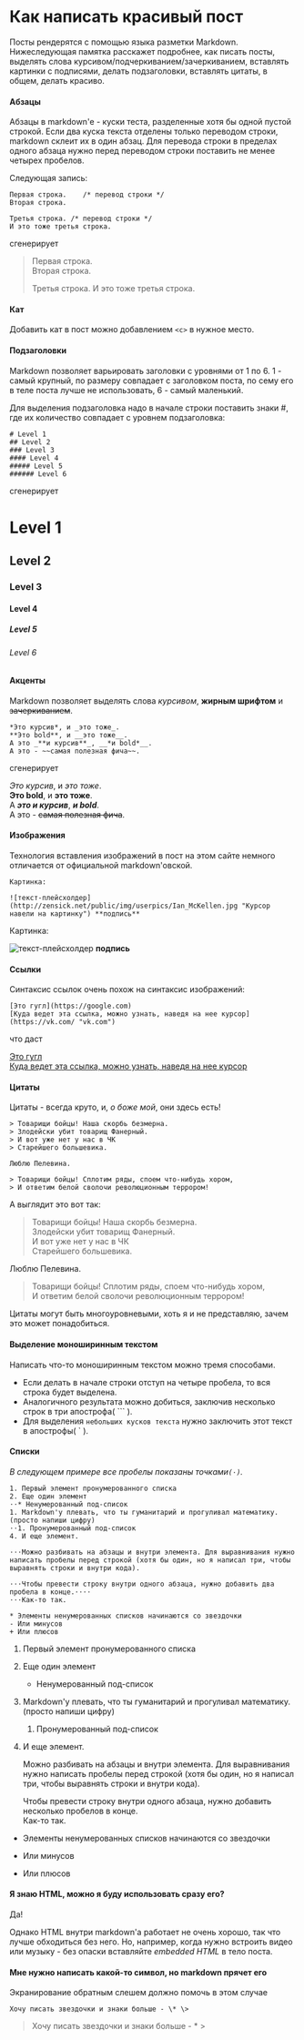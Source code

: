 # Как написать красивый пост

Посты рендерятся с помощью языка разметки Markdown. Нижеследующая памятка расскажет подробнее, как писать посты, выделять слова курсивом/подчеркиванием/зачеркиванием, вставлять картинки с подписями, делать подзаголовки, вставлять цитаты, в общем, делать красиво.

#### Абзацы

Абзацы в markdown'е - куски теста, разделенные хотя бы одной пустой строкой. Если два куска текста отделены только переводом строки, markdown склеит их в один абзац. Для перевода строки в пределах одного абзаца нужно перед переводом строки поставить не менее четырех пробелов.

Следующая запись:

    Первая строка.    /* перевод строки */
    Вторая строка.
	
	Третья строка. /* перевод строки */
	И это тоже третья строка.

сгенерирует

>Первая строка.    
>Вторая строка.
>
>Третья строка.
>И это тоже третья строка.

#### Кат

Добавить кат в пост можно добавлением `<c>` в нужное место.

#### Подзаголовки

Markdown позволяет варьировать заголовки с уровнями от 1 по 6. 1 - самый крупный, по размеру совпадает с заголовком поста, по сему его в теле поста лучше не использовать, 6 - самый маленький. 

Для выделения подзаголовка надо в начале строки поставить знаки \#, где их количество совпадает с уровнем подзаголовка:

	# Level 1
    ## Level 2
	### Level 3
	#### Level 4
	##### Level 5
	###### Level 6

сгенерирует

# Level 1
## Level 2
### Level 3
#### Level 4
##### Level 5
###### Level 6

#### Акценты

Markdown позволяет выделять слова *курсивом*, **жирным шрифтом** и ~~зачеркиванием~~.

    *Это курсив*, и _это тоже_.
	**Это bold**, и __это тоже__.
	А это _**и курсив**_, __*и bold*__.
	А это - ~~самая полезная фича~~.

сгенерирует

*Это курсив*, и _это тоже_.    
**Это bold**, и __это тоже__.    
А _**это и курсив**_, __*и bold*__.    
А это - ~~самая полезная фича~~.    

#### Изображения

Технология вставления изображений в пост на этом сайте немного отличается от официальной markdown'овской. 

	Картинка:
	
    ![текст-плейсхолдер](http://zensick.net/public/img/userpics/Ian_McKellen.jpg "Курсор навели на картинку") **подпись**
	
Картинка:
	
![текст-плейсхолдер](http://zensick.net/public/img/userpics/Ian_McKellen.jpg "Курсор навели на картинку") **подпись**

#### Ссылки

Синтаксис ссылок очень похож на синтаксис изображений:

	[Это гугл](https://google.com)    
	[Куда ведет эта ссылка, можно узнать, наведя на нее курсор](https://vk.com/ "vk.com")    
	
что даст

[Это гугл](https://google.com)    
[Куда ведет эта ссылка, можно узнать, наведя на нее курсор](https://vk.com/ "vk.com")    

#### Цитаты

Цитаты - всегда круто, и, *о боже мой*, они здесь есть!

    > Товарищи бойцы! Наша скорбь безмерна.
	> Злодейски убит товарищ Фанерный.
	> И вот уже нет у нас в ЧК
	> Старейшего большевика.
	
	Люблю Пелевина.
	
	> Товарищи бойцы! Сплотим ряды, споем что-нибудь хором,
	> И ответим белой сволочи революционным террором!

А выглядит это вот так:

> Товарищи бойцы! Наша скорбь безмерна.    
> Злодейски убит товарищ Фанерный.    
> И вот уже нет у нас в ЧК    
> Старейшего большевика.    
	
Люблю Пелевина.
	
> Товарищи бойцы! Сплотим ряды, споем что-нибудь хором,    
> И ответим белой сволочи революционным террором!

Цитаты могут быть многоуровневыми, хоть я и не представляю, зачем это может понадобиться.

#### Выделение моноширинным текстом

Написать что-то моноширинным текстом можно тремя способами. 

* Если делать в начале строки отступ на четыре пробела, то вся строка будет выделена.
* Аналогичного результата можно добиться, заключив несколько строк в три апострофа( \`\`\` ).
* Для выделения `небольших кусков текста` нужно заключить этот текст в апострофы( \` ).

#### Списки

*В следующем примере все пробелы показаны точками`(⋅)`.*

    1. Первый элемент пронумерованного списка
	2. Еще один элемент
	⋅⋅* Ненумерованный под-список 
	1. Markdown'у плевать, что ты гуманитарий и прогуливал математику. (просто напиши цифру)
	⋅⋅1. Пронумерованный под-список
	4. И еще элемент.

	⋅⋅⋅Можно разбивать на абзацы и внутри элемента. Для выравнивания нужно написать пробелы перед строкой (хотя бы один, но я написал три, чтобы выравнять строки и внутри кода).

	⋅⋅⋅Чтобы превести строку внутри одного абзаца, нужно добавить два пробела в конце.⋅⋅⋅⋅
	⋅⋅⋅Как-то так.

	* Элементы ненумерованных списков начинаются со звездочки
	- Или минусов
	+ Или плюсов

1. Первый элемент пронумерованного списка
2. Еще один элемент
   * Ненумерованный под-список 
1. Markdown'у плевать, что ты гуманитарий и прогуливал математику. (просто напиши цифру)
   1. Пронумерованный под-список
4. И еще элемент.

   Можно разбивать на абзацы и внутри элемента. Для выравнивания нужно написать пробелы перед строкой (хотя бы один, но я написал три, чтобы выравнять строки и внутри кода).

   Чтобы превести строку внутри одного абзаца, нужно добавить несколько пробелов в конце.  
   Как-то так.


* Элементы ненумерованных списков начинаются со звездочки
- Или минусов
+ Или плюсов

#### Я знаю HTML, можно я буду использовать сразу его?

Да!

Однако HTML внутри markdown'а работает не очень хорошо, так что лучше обходиться без него. Но, например, когда нужно встроить видео или музыку - без опаски вставляйте *embedded HTML* в тело поста.

#### Мне нужно написать какой-то символ, но markdown прячет его

Экранирование обратным слешем должно помочь в этом случае

    Хочу писать звездочки и знаки больше - \* \>

>Хочу писать звездочки и знаки больше - \* \>